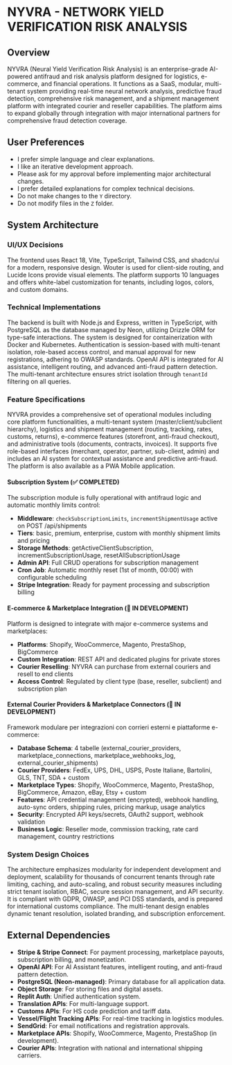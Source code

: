 # NYVRA - NETWORK YIELD VERIFICATION RISK ANALYSIS

## Overview

NYVRA (Neural Yield Verification Risk Analysis) is an enterprise-grade AI-powered antifraud and risk analysis platform designed for logistics, e-commerce, and financial operations. It functions as a SaaS, modular, multi-tenant system providing real-time neural network analysis, predictive fraud detection, comprehensive risk management, and a shipment management platform with integrated courier and reseller capabilities. The platform aims to expand globally through integration with major international partners for comprehensive fraud detection coverage.

## User Preferences

- I prefer simple language and clear explanations.
- I like an iterative development approach.
- Please ask for my approval before implementing major architectural changes.
- I prefer detailed explanations for complex technical decisions.
- Do not make changes to the `Y` directory.
- Do not modify files in the `Z` folder.

## System Architecture

### UI/UX Decisions
The frontend uses React 18, Vite, TypeScript, Tailwind CSS, and shadcn/ui for a modern, responsive design. Wouter is used for client-side routing, and Lucide Icons provide visual elements. The platform supports 10 languages and offers white-label customization for tenants, including logos, colors, and custom domains.

### Technical Implementations
The backend is built with Node.js and Express, written in TypeScript, with PostgreSQL as the database managed by Neon, utilizing Drizzle ORM for type-safe interactions. The system is designed for containerization with Docker and Kubernetes. Authentication is session-based with multi-tenant isolation, role-based access control, and manual approval for new registrations, adhering to OWASP standards. OpenAI API is integrated for AI assistance, intelligent routing, and advanced anti-fraud pattern detection. The multi-tenant architecture ensures strict isolation through `tenantId` filtering on all queries.

### Feature Specifications
NYVRA provides a comprehensive set of operational modules including core platform functionalities, a multi-tenant system (master/client/subclient hierarchy), logistics and shipment management (routing, tracking, rates, customs, returns), e-commerce features (storefront, anti-fraud checkout), and administrative tools (documents, contracts, invoices). It supports five role-based interfaces (merchant, operator, partner, sub-client, admin) and includes an AI system for contextual assistance and predictive anti-fraud. The platform is also available as a PWA Mobile application.

#### Subscription System (✅ COMPLETED)
The subscription module is fully operational with antifraud logic and automatic monthly limits control:
- **Middleware**: `checkSubscriptionLimits`, `incrementShipmentUsage` active on POST /api/shipments
- **Tiers**: basic, premium, enterprise, custom with monthly shipment limits and pricing
- **Storage Methods**: getActiveClientSubscription, incrementSubscriptionUsage, resetAllSubscriptionUsage
- **Admin API**: Full CRUD operations for subscription management
- **Cron Job**: Automatic monthly reset (1st of month, 00:00) with configurable scheduling
- **Stripe Integration**: Ready for payment processing and subscription billing

#### E-commerce & Marketplace Integration (🔄 IN DEVELOPMENT)
Platform is designed to integrate with major e-commerce systems and marketplaces:
- **Platforms**: Shopify, WooCommerce, Magento, PrestaShop, BigCommerce
- **Custom Integration**: REST API and dedicated plugins for private stores
- **Courier Reselling**: NYVRA can purchase from external couriers and resell to end clients
- **Access Control**: Regulated by client type (base, reseller, subclient) and subscription plan

#### External Courier Providers & Marketplace Connectors (🔄 IN DEVELOPMENT)
Framework modulare per integrazioni con corrieri esterni e piattaforme e-commerce:
- **Database Schema**: 4 tabelle (external_courier_providers, marketplace_connections, marketplace_webhooks_log, external_courier_shipments)
- **Courier Providers**: FedEx, UPS, DHL, USPS, Poste Italiane, Bartolini, GLS, TNT, SDA + custom
- **Marketplace Types**: Shopify, WooCommerce, Magento, PrestaShop, BigCommerce, Amazon, eBay, Etsy + custom
- **Features**: API credential management (encrypted), webhook handling, auto-sync orders, shipping rules, pricing markup, usage analytics
- **Security**: Encrypted API keys/secrets, OAuth2 support, webhook validation
- **Business Logic**: Reseller mode, commission tracking, rate card management, country restrictions

### System Design Choices
The architecture emphasizes modularity for independent development and deployment, scalability for thousands of concurrent tenants through rate limiting, caching, and auto-scaling, and robust security measures including strict tenant isolation, RBAC, secure session management, and API security. It is compliant with GDPR, OWASP, and PCI DSS standards, and is prepared for international customs compliance. The multi-tenant design enables dynamic tenant resolution, isolated branding, and subscription enforcement.

## External Dependencies

- **Stripe & Stripe Connect**: For payment processing, marketplace payouts, subscription billing, and monetization.
- **OpenAI API**: For AI Assistant features, intelligent routing, and anti-fraud pattern detection.
- **PostgreSQL (Neon-managed)**: Primary database for all application data.
- **Object Storage**: For storing files and digital assets.
- **Replit Auth**: Unified authentication system.
- **Translation APIs**: For multi-language support.
- **Customs APIs**: For HS code prediction and tariff data.
- **Vessel/Flight Tracking APIs**: For real-time tracking in logistics modules.
- **SendGrid**: For email notifications and registration approvals.
- **Marketplace APIs**: Shopify, WooCommerce, Magento, PrestaShop (in development).
- **Courier APIs**: Integration with national and international shipping carriers.